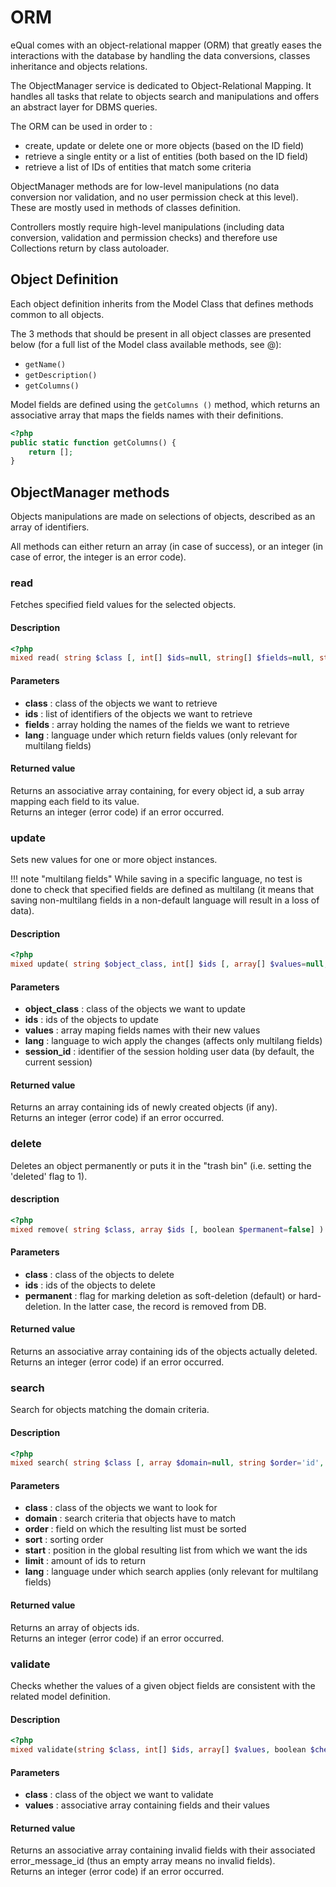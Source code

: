 # ORM

eQual comes with an object-relational mapper (ORM) that greatly eases the interactions with the database by handling the data conversions, classes inheritance and objects relations.  

The ObjectManager service is dedicated to Object-Relational Mapping. It handles all tasks that relate to objects search and manipulations and offers an abstract layer for DBMS queries.

The ORM can be used in order to :   
- create, update or delete one or more objects (based on the ID field)
- retrieve a single entity or a list of entities (both based on the ID field)
- retrieve a list of IDs of entities that match some criteria


ObjectManager methods are for low-level manipulations (no data conversion nor validation, and no user permission check at this level). These are mostly used in methods of classes definition.

Controllers mostly require high-level manipulations (including data conversion, validation and permission checks) and therefore use Collections return by class autoloader. 

## Object Definition

Each object definition inherits from the Model Class that defines methods common to all objects. 

The 3 methods that should be present in all object classes are presented below (for a full list of the Model class available methods, see @): 

* `getName()`
* `getDescription()`
* `getColumns()`

Model fields are defined using the `getColumns ()` method, which returns an associative array that maps the fields names with their definitions.

```php
<?php
public static function getColumns() {
	return [];
}
```

## ObjectManager methods

Objects manipulations are made on selections of objects, described as an array of identifiers.

All methods can either return an array (in case of success), or an integer (in case of error, the integer is an error code).

### read

Fetches specified field values for the selected objects.

#### Description
```php
<?php
mixed read( string $class [, int[] $ids=null, string[] $fields=null, string $lang=DEFAULT_LANG] )
```

#### Parameters
  * **class** : class of the objects we want to retrieve
  * **ids** : list of identifiers of the objects we want to retrieve
  * **fields** : array holding the names of the fields we want to retrieve 
  * **lang** : language under which return fields values (only relevant for multilang fields)

#### Returned value
Returns an associative array containing, for every object id, a sub array mapping each field to its value.  
Returns an integer (error code) if an error occurred.

### update 
Sets new values for one or more object instances.

!!! note "multilang fields"
	While saving in a specific language, no test is done to check that specified fields are defined as multilang (it means that saving non-multilang fields in a non-default language will result in a loss of data).

#### Description

```php
<?php
mixed update( string $object_class, int[] $ids [, array[] $values=null, string $lang=DEFAULT_LANG, boolean $create=false] )
```

#### Parameters

  * **object_class** : class of the objects we want to update
  * **ids** : ids of the objects to update
  * **values** : array maping fields names with their new values
  * **lang** : language to wich apply the changes (affects only multilang fields)
  * **session_id** : identifier of the session holding user data (by default, the current session)

#### Returned value
Returns an array containing ids of newly created objects (if any).  
Returns an integer (error code) if an error occurred.

### delete
Deletes an object permanently or puts it in the "trash bin" (i.e. setting the 'deleted' flag to 1).

#### description
```php
<?php
mixed remove( string $class, array $ids [, boolean $permanent=false] )
```

#### Parameters

  * **class** : class of the objects to delete
  * **ids** : ids of the objects to delete
  * **permanent** : flag for marking deletion as soft-deletion (default) or hard-deletion. In the latter case, the record is removed from DB.

#### Returned value 
Returns an associative array containing ids of the objects actually deleted.  
Returns an integer (error code) if an error occurred.



### search

Search for objects matching the domain criteria.

#### Description

```php
<?php
mixed search( string $class [, array $domain=null, string $order='id', string $sort='asc', string $start='0', string $limit='0', string $lang=DEFAULT_LANG] )
```

#### Parameters

  * **class** : class of the objects we want to look for
  * **domain** : search criteria that objects have to match
  * **order** : field on which the resulting list must be sorted
  * **sort** : sorting order
  * **start** : position in the global resulting list from which we want the ids
  * **limit** : amount of ids to return
  * **lang** : language under which search applies (only relevant for multilang fields) 

#### Returned value

Returns an array of objects ids.  
Returns an integer (error code) if an error occurred.



### validate 

Checks whether the values of a given object fields are consistent with the related model definition.

#### Description

```php
<?php
mixed validate(string $class, int[] $ids, array[] $values, boolean $check_unique=false, boolean $check_required=false)
```

#### Parameters

  * **class** : class of the object we want to validate
  * **values** : associative array containing fields and their values

#### Returned value

Returns an associative array containing invalid fields with their associated error_message_id (thus an empty array means no invalid fields).  
Returns an integer (error code) if an error occurred. 